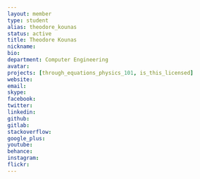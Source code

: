 ```yaml
---
layout: member
type: student
alias: theodore_kounas
status: active
title: Theodore Kounas
nickname:
bio:
department: Computer Engineering
avatar:
projects: [through_equations_physics_101, is_this_licensed]
website:
email:
skype:
facebook:
twitter:
linkedin:
github:
gitlab:
stackoverflow:
google_plus:
youtube:
behance:
instagram:
flickr:
---
```

